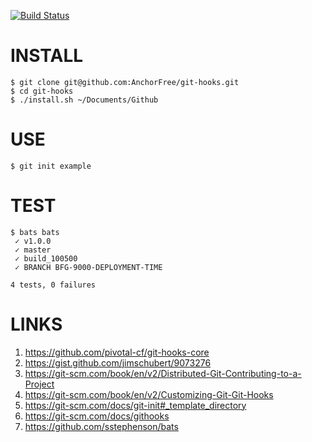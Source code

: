 [![Build Status](https://travis-ci.org/AnchorFree/git-hooks.svg?branch=master)](https://travis-ci.org/AnchorFree/git-hooks)

INSTALL
=======

```
$ git clone git@github.com:AnchorFree/git-hooks.git
$ cd git-hooks
$ ./install.sh ~/Documents/Github
```

USE
===

```
$ git init example
```

TEST
====

```
$ bats bats
 ✓ v1.0.0
 ✓ master
 ✓ build_100500
 ✓ BRANCH BFG-9000-DEPLOYMENT-TIME

4 tests, 0 failures
```

# LINKS

1. https://github.com/pivotal-cf/git-hooks-core
2. https://gist.github.com/jimschubert/9073276
3. https://git-scm.com/book/en/v2/Distributed-Git-Contributing-to-a-Project
4. https://git-scm.com/book/en/v2/Customizing-Git-Git-Hooks
5. https://git-scm.com/docs/git-init#_template_directory
6. https://git-scm.com/docs/githooks
7. https://github.com/sstephenson/bats
